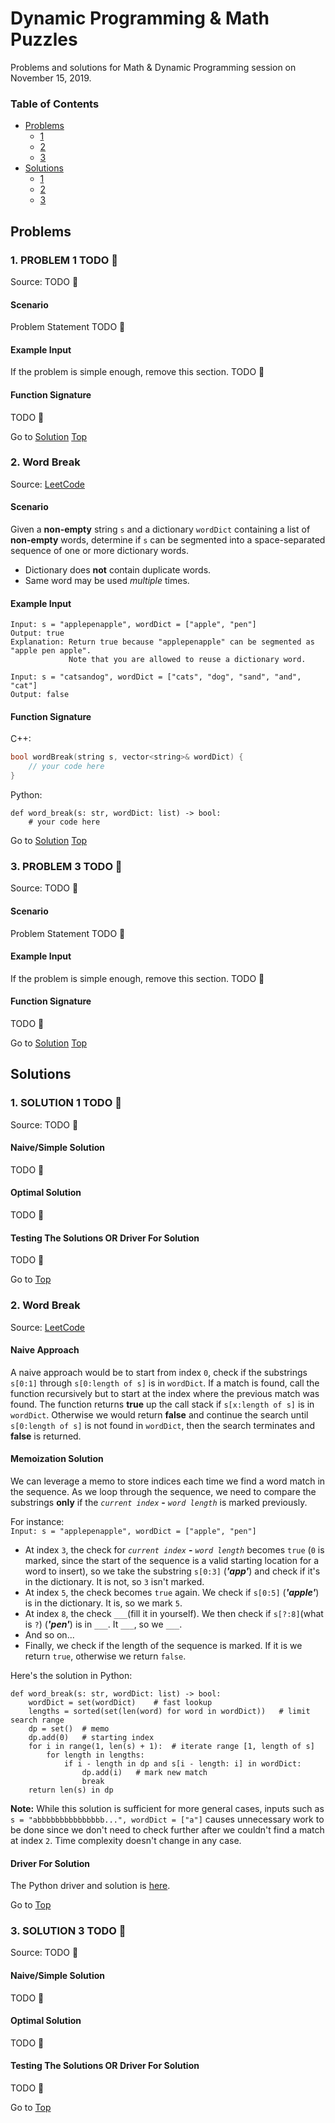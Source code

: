 <!-- Don't remove -->
<a name="top"/>

# Dynamic Programming & Math Puzzles

Problems and solutions for Math & Dynamic Programming session on November 15, 2019.

### Table of Contents

* [Problems](#problems)
  * [1](#p1)
  * [2](#p2)
  * [3](#p3)
* [Solutions](#solutions)
  * [1](#s1)
  * [2](#s2)
  * [3](#s3)

<!-- Don't remove -->
<a name="problems"/>

## Problems

<a name="p1"/>

### 1. PROBLEM 1 TODO :bug:

Source: TODO :bug:

#### Scenario

Problem Statement TODO :bug:

#### Example Input

If the problem is simple enough, remove this section. TODO :bug:

#### Function Signature

TODO :bug:

<!-- Don't remove -->
Go to [Solution](#s1)   [Top](#top)

<!-- Don't remove -->
<a name="p2"/>

### 2. Word Break

Source: [LeetCode](https://leetcode.com/problems/word-break/)

#### Scenario

Given a **non-empty** string `s` and a dictionary `wordDict` containing a list of 
**non-empty** words, determine if `s` can be segmented into a space-separated 
sequence of one or more dictionary words.

* Dictionary does **not** contain duplicate words.
* Same word may be used *multiple* times.

#### Example Input

```
Input: s = "applepenapple", wordDict = ["apple", "pen"]
Output: true
Explanation: Return true because "applepenapple" can be segmented as "apple pen apple".
             Note that you are allowed to reuse a dictionary word.
```

```
Input: s = "catsandog", wordDict = ["cats", "dog", "sand", "and", "cat"]
Output: false
```

#### Function Signature

C++:

```c++
bool wordBreak(string s, vector<string>& wordDict) {
    // your code here
}
```

Python:

```python3
def word_break(s: str, wordDict: list) -> bool:
    # your code here
```

<!-- Don't remove -->
Go to [Solution](#s2)   [Top](#top)

<!-- Don't remove -->
<a name="p3"/>

### 3. PROBLEM 3 TODO :bug:

Source: TODO :bug:

#### Scenario

Problem Statement TODO :bug:

#### Example Input

If the problem is simple enough, remove this section. TODO :bug:

#### Function Signature

TODO :bug:

<!-- Don't remove -->
Go to [Solution](#s3)   [Top](#top)

<!-- Don't remove -->
<a name="solutions"/>

## Solutions

<!-- Don't remove -->
<a name="s1"/>

### 1. SOLUTION 1 TODO :bug:

Source: TODO :bug:

#### Naive/Simple Solution

TODO :bug:

#### Optimal Solution

TODO :bug:

#### Testing The Solutions OR Driver For Solution

TODO :bug:

<!-- Don't remove -->
Go to [Top](#top)

<!-- Don't remove -->
<a name="s2"/>

### 2. Word Break

Source: [LeetCode](https://leetcode.com/problems/word-break/)

#### Naive Approach

A naive approach would be to start from index `0`, check if the substrings 
`s[0:1]` through `s[0:length of s]` is in `wordDict`. If a match is found, call 
the function recursively but to start at the index where the previous match was 
found. The function returns **true** up the call stack if `s[x:length of s]` is 
in `wordDict`. Otherwise we would return **false** and continue the search until 
`s[0:length of s]` is not found in `wordDict`, then the search terminates and 
**false** is returned.

#### Memoization Solution

We can leverage a memo to store indices each time we find a word match in the 
sequence. As we loop through the sequence, we need to compare the substrings 
**only** if the *`current index`* **-** *`word length`* is marked previously.

For instance:  
`Input: s = "applepenapple", wordDict = ["apple", "pen"]`  
* At index `3`, the check for *`current index`* **-** *`word length`* becomes 
`true` (`0` is marked, since the start of the sequence is a valid starting 
location for a word to insert), so we take the substring `s[0:3]` (***'app'***) 
and check if it's in the dictionary. It is not, so `3` isn't marked.
* At index `5`, the check becomes `true` again. We check if `s[0:5]` 
(***'apple'***) is in the dictionary. It is, so we mark `5`.
* At index `8`, the check `___`(fill it in yourself). We then check if 
`s[?:8]`(what is `?`) (***'pen'***) is in `___`. It `___`, so we `___`.
* And so on...
* Finally, we check if the length of the sequence is marked. If it is we return 
`true`, otherwise we return `false`.

Here's the solution in Python:

```python3
def word_break(s: str, wordDict: list) -> bool:
    wordDict = set(wordDict)    # fast lookup
    lengths = sorted(set(len(word) for word in wordDict))   # limit search range
    dp = set()  # memo
    dp.add(0)   # starting index
    for i in range(1, len(s) + 1):  # iterate range [1, length of s]
        for length in lengths:
            if i - length in dp and s[i - length: i] in wordDict:
                dp.add(i)   # mark new match
                break
    return len(s) in dp
```

**Note:** While this solution is sufficient for more general cases, inputs such 
as `s = "abbbbbbbbbbbbbbb...", wordDict = ["a"]` causes unnecessary work to be 
done since we don't need to check further after we couldn't find a match at 
index `2`. Time complexity doesn't change in any case.

#### Driver For Solution

The Python driver and solution is [here](./word_break/word_break.py).

<!-- Don't remove -->
Go to [Top](#top)

<!-- Don't remove -->
<a name="s3"/>

### 3. SOLUTION 3 TODO :bug:

Source: TODO :bug:

#### Naive/Simple Solution 

TODO :bug:

#### Optimal Solution

TODO :bug:

#### Testing The Solutions OR Driver For Solution

TODO :bug:

<!-- Don't remove -->
Go to [Top](#top)

